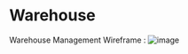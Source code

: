 # Warehouse

Warehouse Management 
Wireframe : 
![image](https://github.com/shk15/Portfolio/assets/92705663/89a176c7-8d6a-49f5-8d21-2aae69b5bf42)
